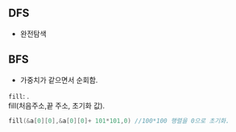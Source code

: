 
## DFS
- 완전탐색
## BFS
- 가중치가 같으면서 순회함.

`fill`: <algorithm>.   
fill(처음주소,끝 주소, 초기화 값).
```c++
fill(&a[0][0],&a[0][0]+ 101*101,0) //100*100 행렬을 0으로 초기화.
```
